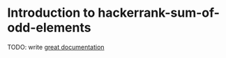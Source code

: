 # Introduction to hackerrank-sum-of-odd-elements

TODO: write [great documentation](http://jacobian.org/writing/what-to-write/)
